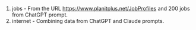 1. jobs - From the URL https://www.planitplus.net/JobProfiles and 200 jobs from ChatGPT prompt.
2. internet - Combining data from ChatGPT and Claude prompts.
